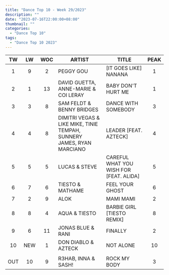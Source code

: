 ```yaml
---
title: "Dance Top 10 - Week 29/2023"
description: ""
date: "2023-07-16T22:00:00+08:00"
thumbnail: ""
categories:
  - "Dance Top 10"
tags:
  - "Dance Top 10 2023"
---
```

<!--more-->
|TW|LW|WOC|ARTIST|TITLE|PEAK|
|:----:|:----:|:----:|----|----|:----:|
|1|9|2|PEGGY GOU|[IT GOES LIKE] NANANA|1|
|2|1|13|DAVID GUETTA, ANNE-MARIE & COI LERAY|BABY DON'T HURT ME|1|
|3|3|8|SAM FELDT & BENNY BRIDGES|DANCE WITH SOMEBODY|3|
|4|4|8|DIMITRI VEGAS & LIKE MIKE, TINIE TEMPAH, SUNNERY JAMES, RYAN MARCIANO|LEADER [FEAT. AZTECK]|4|
|5|5|5|LUCAS & STEVE|CAREFUL WHAT YOU WISH FOR [FEAT. ALIDA]|5|
|6|7|6|TIESTO & MATHAME|FEEL YOUR GHOST|6|
|7|2|9|ALOK|MAMI MAMI|2|
|8|8|4|AQUA & TIESTO|BARBIE GIRL [TIESTO REMIX]|8|
|9|6|11|JONAS BLUE & RANI|FINALLY|2|
|10|NEW|1|DON DIABLO & AZTECK|NOT ALONE|10|
| | | | | | |
|OUT|10|9|R3HAB, INNA & SASH!|ROCK MY BODY|3|
